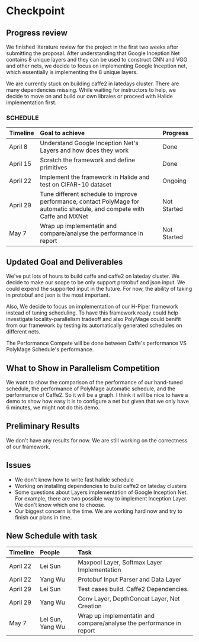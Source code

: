 # Checkpoint

## Progress review

We finished literature review for the project in the first two weeks after submitting the proposal. After understanding that Google Inception Net contains 8 unique layers and they can be used to construct CNN and VGG and other nets, we decide to focus on implementing Google Inception net, which essentially is implementing the 8 unique layers.

We are currently stuck on building caffe2 in latedays cluster. There are many dependencies missing. While waiting for instructors to help, we decide to move on and build our own libraies or proceed with Halide implementation first.


### SCHEDULE

| Timeline | Goal to achieve | Progress  |
|:----------|:--------------| :-------|
| April 8 	| Understand Google Inception Net's Layers and how does they work|  Done|
| April 15  	| Scratch the framework and define primitives| Done|
| April 22  | Implement the framework in Halide and test on CIFAR-10 dataset | Ongoing|
| April 29  | Tune different schedule to improve performance, contact PolyMage for automatic shedule, and compete with Caffe and MXNet | Not Started|
| May 7   | Wrap up implementatin and compare/analyse the performance in report | Not Started |


## Updated Goal and Deliverables

We've put lots of hours to build caffe and caffe2 on lateday cluster. We decide to make our scope to be only support protobuf and json input. We could expend the supported input in the future. For now, the ability of taking in protobuf and json is the most important.

Also, We decide to focus on implementation of our H-Piper framework instead of tuning scheduling. To have this framework ready could help investigate locality-parallelism tradeoff and also PolyMage could benifit from our framework by testing its automatically generated schedules on different nets.

The Performance Compete will be done between Caffe's performance VS PolyMage Schedule's performance.

## What to Show in Parallelism Competition

We want to show the comparison of the performance of our hand-tuned schedule, the performance of PolyMage automatic schedule, and the performance of Caffe2. So it will be a graph. I think it will be nice to have a demo to show how easy it is to configure a net but given that we only have 6 minutes, we might not do this demo.

## Preliminary Results 

We don't have any results for now. We are still working on the correctness of our framework.

## Issues

- We don't know how to write fast halide schedule
- Working on installing dependencies to build caffe2 on lateday clusters
- Some questions about Layers implementation of Google Inception Net. For example, there are two possible way to implement Inception Layer. We don't know which one to choose.
- Our biggest concern is the time. We are working hard now and try to finish our plans in time.

## New Schedule with task

| Timeline | People |  Task |
|:----------|:--------------| :-------|
| April 22  | Lei Sun | Maxpool Layer, Softmax Layer Implementation |
| April 22  | Yang Wu |  Protobuf Input Parser and Data Layer |
| April 29  | Lei Sun |  Test cases build. Caffe2 Dependencies. |
| April 29  | Yang Wu |  Conv Layer, DepthConcat Layer,  Net Creation| 
| May 7   | Lei Sun, Yang Wu | Wrap up implementatin and compare/analyse the performance in report | 





